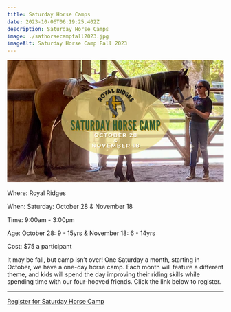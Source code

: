 ```yaml
---
title: Saturday Horse Camps
date: 2023-10-06T06:19:25.402Z
description: Saturday Horse Camps
image: ./sathorsecampfall2023.jpg
imageAlt: Saturday Horse Camp Fall 2023
---
```

![Saturday Horse Camp Fall 2023](sathorsecampfall2023.jpg "Saturday Horse Camp Fall 2023")

<div className="text-center">
    <p className="my-2"><span className="font-semibold">Where:&nbsp;</span>Royal Ridges</p>
    <p className="mb-2"><span className="font-semibold">When:&nbsp;</span>Saturday: October 28 & November 18</p>
    <p className="mb-2"><span className="font-semibold">Time:&nbsp;</span>9:00am - 3:00pm</p>

<p className="mb-2"><span className="font-semibold">Age:&nbsp;</span>October 28: 9 - 15yrs & November 18: 6 - 14yrs</p>
    <p className="mb-2"><span className="font-semibold">Cost:&nbsp;</span>$75 a participant</p> 
</div>

<p className="my-4">It may be fall, but camp isn’t over! One Saturday a month, starting in October, we have a one-day horse camp. Each month will feature a different theme, and kids will spend the day improving their riding skills while spending time with our four-hooved friends. Click the link below to register.</p>
<hr />

<div className='text-center mt-4'>
    <a 
        href='https://www.ultracamp.com/info/upcomingSessions.aspx?idCamp=1145&campCode=151'
        className='text-green-200 hover:text-indigo-400 hover:underline font-cursive text-2xl'
        target='_blank' 
        rel='noopener noreferrer'
    >Register for Saturday Horse Camp </a>
</div>